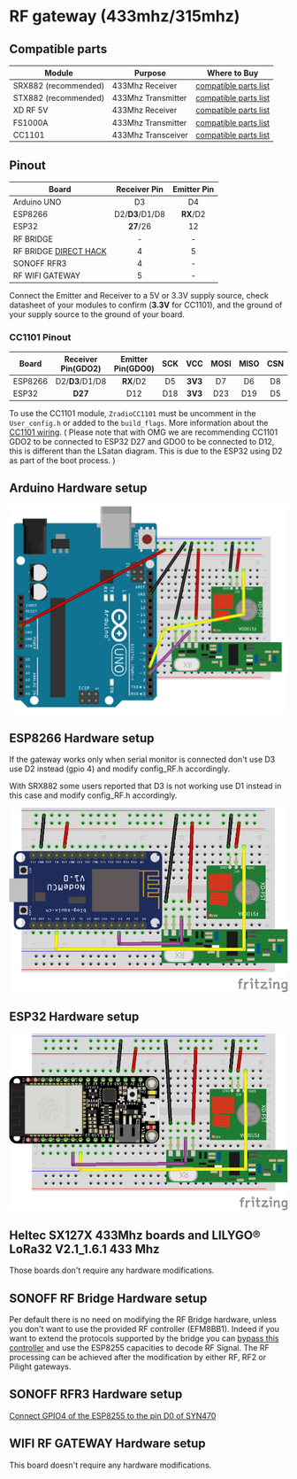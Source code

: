 # RF gateway (433mhz/315mhz)
## Compatible parts
|Module|Purpose|Where to Buy|
|-|-|-|
|SRX882 (recommended)|433Mhz Receiver|[compatible parts list](https://compatible.openmqttgateway.com/index.php/parts)|
|STX882 (recommended)|433Mhz Transmitter|[compatible parts list](https://compatible.openmqttgateway.com/index.php/parts)|
|XD RF 5V|433Mhz Receiver|[compatible parts list](https://compatible.openmqttgateway.com/index.php/parts)|
|FS1000A|433Mhz Transmitter|[compatible parts list](https://compatible.openmqttgateway.com/index.php/parts)|
|CC1101|433Mhz Transceiver|[compatible parts list](https://compatible.openmqttgateway.com/index.php/parts)|

## Pinout
|Board| Receiver Pin| Emitter Pin|
|-|:-:|:-:|
|Arduino UNO|D3|D4|
|ESP8266|D2/**D3**/D1/D8|**RX**/D2|
|ESP32|**27**/26|12|
|RF BRIDGE|-|-|
|RF BRIDGE [DIRECT HACK](https://github.com/xoseperez/espurna/wiki/Hardware-Itead-Sonoff-RF-Bridge---Direct-Hack)|4|5|
|SONOFF RFR3|4|-|
|RF WIFI GATEWAY|5|-|

Connect the Emitter and Receiver to a 5V or 3.3V supply source, check datasheet of your modules to confirm (**3.3V** for CC1101), and the ground of your supply source to the ground of your board.

### CC1101 Pinout
|Board|Receiver Pin(GDO2)|Emitter Pin(GDO0)|SCK|VCC|MOSI|MISO|CSN|GND
|-|:-:|:-:|:-:|:-:|:-:|:-:|:-:|:-:|
|ESP8266|D2/**D3**/D1/D8|**RX**/D2|D5|**3V3**|D7|D6|D8|GND
|ESP32|**D27**|D12|D18|**3V3**|D23|D19|D5|GND

To use the CC1101 module, `ZradioCC1101` must be uncomment in the `User_config.h` or added to the `build_flags`.
More information about the [CC1101 wiring](https://github.com/LSatan/SmartRC-CC1101-Driver-Lib#wiring). ( Please note that with OMG we are recommending CC1101 GDO2 to be connected to ESP32 D27 and GDO0 to be connected to D12, this is different than the LSatan diagram. This is due to the ESP32 using D2 as part of the boot process. )

## Arduino Hardware setup
![RF](../img/OpenMQTTgateway_Arduino_Addon_RF.png)

## ESP8266 Hardware setup
If the gateway works only when serial monitor is connected don't use D3 use D2 instead (gpio 4) and modify config_RF.h accordingly.

With SRX882 some users reported that D3 is not working use D1 instead in this case and modify config_RF.h accordingly.

![Addon_RF](../img/OpenMQTTgateway_ESP8266_Addon_RF.png)

## ESP32 Hardware setup
![Addon_RF](../img/OpenMQTTgateway_ESP32_Addon_RF.png)

## Heltec SX127X 433Mhz boards and LILYGO® LoRa32 V2.1_1.6.1 433 Mhz
Those boards don't require any hardware modifications.

## SONOFF RF Bridge Hardware setup
Per default there is no need on modifying the RF Bridge hardware, unless you don't want to use the provided RF controller (EFM8BB1). Indeed if you want to extend the protocols supported by the bridge you can [bypass this controller](https://github.com/xoseperez/espurna/wiki/Hardware-Itead-Sonoff-RF-Bridge---Direct-Hack) and use the ESP8255 capacities to decode RF Signal.
The RF processing can be achieved after the modification by either RF, RF2 or Pilight gateways.

## SONOFF RFR3 Hardware setup
[Connect GPIO4 of the ESP8255 to the pin D0 of SYN470](https://1technophile.blogspot.com/2019/08/new-sonoff-rfr3-as-433tomqtt-gateway.html)

## WIFI RF GATEWAY Hardware setup
This board doesn't require any hardware modifications.
